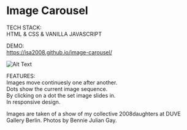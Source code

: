 # Image Carousel

TECH STACK:\
HTML & CSS & VANILLA JAVASCRIPT

DEMO:\
https://isa2008.github.io/image-carousel/

![Alt Text](demo-pics-gifs/image-carousel-demo.png)

FEATURES:\
Images move continuesly one after another.\
Dots show the current image sequence.\
By clicking on a dot the set image slides in.\
In responsive design.

Images are taken of a show of my collective 2008daughters at DUVE Gallery Berlin. Photos by Bennie Julian Gay.
